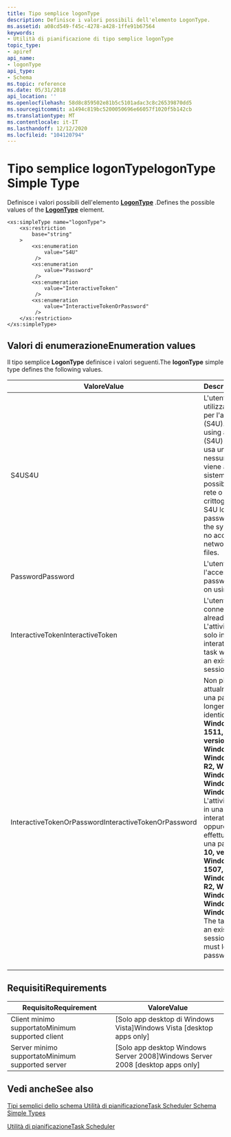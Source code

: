 ```yaml
---
title: Tipo semplice logonType
description: Definisce i valori possibili dell'elemento LogonType.
ms.assetid: a08cd549-f45c-4278-a428-1ffe91b67564
keywords:
- Utilità di pianificazione di tipo semplice logonType
topic_type:
- apiref
api_name:
- logonType
api_type:
- Schema
ms.topic: reference
ms.date: 05/31/2018
api_location: ''
ms.openlocfilehash: 58d8c859502e81b5c5101adac3c8c26539870dd5
ms.sourcegitcommit: a1494c819bc5200050696e66057f1020f5b142cb
ms.translationtype: MT
ms.contentlocale: it-IT
ms.lasthandoff: 12/12/2020
ms.locfileid: "104120794"
---
```

# <a name="logontype-simple-type"></a><span data-ttu-id="fd470-104">Tipo semplice logonType</span><span class="sxs-lookup"><span data-stu-id="fd470-104">logonType Simple Type</span></span>

<span data-ttu-id="fd470-105">Definisce i valori possibili dell'elemento [**LogonType**](taskschedulerschema-logontype-principaltype-element.md) .</span><span class="sxs-lookup"><span data-stu-id="fd470-105">Defines the possible values of the [**LogonType**](taskschedulerschema-logontype-principaltype-element.md) element.</span></span>

``` syntax
<xs:simpleType name="logonType">
    <xs:restriction
        base="string"
    >
        <xs:enumeration
            value="S4U"
         />
        <xs:enumeration
            value="Password"
         />
        <xs:enumeration
            value="InteractiveToken"
         />
        <xs:enumeration
            value="InteractiveTokenOrPassword"
         />
    </xs:restriction>
</xs:simpleType>
```

## <a name="enumeration-values"></a><span data-ttu-id="fd470-106">Valori di enumerazione</span><span class="sxs-lookup"><span data-stu-id="fd470-106">Enumeration values</span></span>

<span data-ttu-id="fd470-107">Il tipo semplice **LogonType** definisce i valori seguenti.</span><span class="sxs-lookup"><span data-stu-id="fd470-107">The **logonType** simple type defines the following values.</span></span>



| <span data-ttu-id="fd470-108">Valore</span><span class="sxs-lookup"><span data-stu-id="fd470-108">Value</span></span>                      | <span data-ttu-id="fd470-109">Descrizione</span><span class="sxs-lookup"><span data-stu-id="fd470-109">Description</span></span>                                                                                                                                                                                                                                                                                                                                                |
|----------------------------|------------------------------------------------------------------------------------------------------------------------------------------------------------------------------------------------------------------------------------------------------------------------------------------------------------------------------------------------------------|
| <span data-ttu-id="fd470-110">S4U</span><span class="sxs-lookup"><span data-stu-id="fd470-110">S4U</span></span>                        | <span data-ttu-id="fd470-111">L'utente deve accedere utilizzando un servizio per l'accesso utente (S4U).</span><span class="sxs-lookup"><span data-stu-id="fd470-111">User must log on using a service for user (S4U) logon.</span></span> <span data-ttu-id="fd470-112">Quando si usa un accesso S4U, nessuna password viene archiviata dal sistema e non è possibile accedere alla rete o ai file crittografati.</span><span class="sxs-lookup"><span data-stu-id="fd470-112">When an S4U logon is used, no password is stored by the system and there is no access to either the network or encrypted files.</span></span><br/>                                                                                                                                                          |
| <span data-ttu-id="fd470-113">Password</span><span class="sxs-lookup"><span data-stu-id="fd470-113">Password</span></span>                   | <span data-ttu-id="fd470-114">L'utente deve eseguire l'accesso con una password.</span><span class="sxs-lookup"><span data-stu-id="fd470-114">User must log on using a password.</span></span><br/>                                                                                                                                                                                                                                                                                                              |
| <span data-ttu-id="fd470-115">InteractiveToken</span><span class="sxs-lookup"><span data-stu-id="fd470-115">InteractiveToken</span></span>           | <span data-ttu-id="fd470-116">L'utente deve essere già connesso.</span><span class="sxs-lookup"><span data-stu-id="fd470-116">User must already be logged on.</span></span> <span data-ttu-id="fd470-117">L'attività verrà eseguita solo in una sessione interattiva esistente.</span><span class="sxs-lookup"><span data-stu-id="fd470-117">The task will be run only in an existing interactive session.</span></span><br/>                                                                                                                                                                                                                                                   |
| <span data-ttu-id="fd470-118">InteractiveTokenOrPassword</span><span class="sxs-lookup"><span data-stu-id="fd470-118">InteractiveTokenOrPassword</span></span> | <span data-ttu-id="fd470-119">Non più in uso; attualmente identico a una password.</span><span class="sxs-lookup"><span data-stu-id="fd470-119">No longer in use; currently identical to Password.</span></span><br/> <span data-ttu-id="fd470-120">**Windows 10, versione 1511, Windows 10, versione 1507, Windows 8.1, Windows server 2012 R2, Windows 8, Windows server 2012, Windows Vista e Windows server 2008:** L'attività verrà eseguita in una sessione interattiva esistente oppure l'utente dovrà effettuare l'accesso con una password.</span><span class="sxs-lookup"><span data-stu-id="fd470-120">**Windows 10, version 1511, Windows 10, version 1507, Windows 8.1, Windows Server 2012 R2, Windows 8, Windows Server 2012, Windows Vista and Windows Server 2008:** The task will be run in an existing interactive session or the user must log on using a password.</span></span><br/> <br/> |



## <a name="requirements"></a><span data-ttu-id="fd470-121">Requisiti</span><span class="sxs-lookup"><span data-stu-id="fd470-121">Requirements</span></span>



| <span data-ttu-id="fd470-122">Requisito</span><span class="sxs-lookup"><span data-stu-id="fd470-122">Requirement</span></span> | <span data-ttu-id="fd470-123">Valore</span><span class="sxs-lookup"><span data-stu-id="fd470-123">Value</span></span> |
|-------------------------------------|------------------------------------------------------|
| <span data-ttu-id="fd470-124">Client minimo supportato</span><span class="sxs-lookup"><span data-stu-id="fd470-124">Minimum supported client</span></span><br/> | <span data-ttu-id="fd470-125">\[Solo app desktop di Windows Vista\]</span><span class="sxs-lookup"><span data-stu-id="fd470-125">Windows Vista \[desktop apps only\]</span></span><br/>       |
| <span data-ttu-id="fd470-126">Server minimo supportato</span><span class="sxs-lookup"><span data-stu-id="fd470-126">Minimum supported server</span></span><br/> | <span data-ttu-id="fd470-127">\[Solo app desktop Windows Server 2008\]</span><span class="sxs-lookup"><span data-stu-id="fd470-127">Windows Server 2008 \[desktop apps only\]</span></span><br/> |



## <a name="see-also"></a><span data-ttu-id="fd470-128">Vedi anche</span><span class="sxs-lookup"><span data-stu-id="fd470-128">See also</span></span>

<dl> <dt>

[<span data-ttu-id="fd470-129">Tipi semplici dello schema Utilità di pianificazione</span><span class="sxs-lookup"><span data-stu-id="fd470-129">Task Scheduler Schema Simple Types</span></span>](task-scheduler-schema-complex-types.md)
</dt> <dt>

[<span data-ttu-id="fd470-130">Utilità di pianificazione</span><span class="sxs-lookup"><span data-stu-id="fd470-130">Task Scheduler</span></span>](task-scheduler-start-page.md)
</dt> </dl>

 

 





